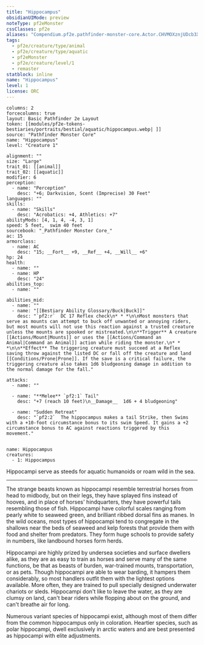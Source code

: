 ```yaml
---
title: "Hippocampus"
obsidianUIMode: preview
noteType: pf2eMonster
cssClasses: pf2e
aliases: "Compendium.pf2e.pathfinder-monster-core.Actor.CHVMOXznjUDcb3XP" 
tags:
  - pf2e/creature/type/animal
  - pf2e/creature/type/aquatic
  - pf2eMonster
  - pf2e/creature/level/1
  - remaster
statblock: inline
name: "Hippocampus"
level: 1
license: ORC
---
```


```statblock
columns: 2
forcecolumns: true
layout: Basic Pathfinder 2e Layout
token: [[modules/pf2e-tokens-bestiaries/portraits/bestial/aquatic/hippocampus.webp| ]]
source: "Pathfinder Monster Core"
name: "Hippocampus"
level: "Creature 1"

alignment: ""
size: "Large"
trait_01: [[animal]]
trait_02: [[aquatic]]
modifier: 6
perception:
  - name: "Perception"
    desc: "+6; Darkvision, Scent (Imprecise) 30 Feet"
languages: ""
skills:
  - name: "Skills"
    desc: "Acrobatics: +4, Athletics: +7"
abilityMods: [4, 1, 4, -4, 3, 1]
speed: 5 feet,  swim 40 feet
sourcebook: "_Pathfinder Monster Core_"
ac: 15
armorclass:
  - name: AC
    desc: "15; __Fort__ +9, __Ref__ +4, __Will__ +6"
hp: 24
health:
  - name: ""
  - name: HP
    desc: "24"
abilities_top:
  - name: ""

abilities_mid:
  - name: ""
  - name: "[[Bestiary Ability Glossary/Buck|Buck]]"
    desc: "`pf2:r`  DC 17 Reflex check\n* * *\n\nMost monsters that serve as mounts can attempt to buck off unwanted or annoying riders, but most mounts will not use this reaction against a trusted creature unless the mounts are spooked or mistreated.\n\n**Trigger** A creature [[Actions/Mount|Mounts]] or uses the [[Actions/Command an Animal|Command an Animal]] action while riding the monster.\n* * *\n\n**Effect** The triggering creature must succeed at a Reflex saving throw against the listed DC or fall off the creature and land [[Conditions/Prone|Prone]]. If the save is a critical failure, the triggering creature also takes 1d6 bludgeoning damage in addition to the normal damage for the fall."

attacks:
  - name: ""

  - name: "**Melee** `pf2:1` Tail"
    desc: "+7 (reach 10 feet)\n__Damage__  1d6 + 4 bludgeoning"

  - name: "Sudden Retreat"
    desc: "`pf2:2`  The hippocampus makes a tail Strike, then Swims with a +10-foot circumstance bonus to its swim Speed. It gains a +2 circumstance bonus to AC against reactions triggered by this movement."
 
```

```encounter-table
name: Hippocampus
creatures:
  - 1: Hippocampus
```



Hippocampi serve as steeds for aquatic humanoids or roam wild in the sea.

* * *

The strange beasts known as hippocampi resemble terrestrial horses from head to midbody, but on their legs, they have splayed fins instead of hooves, and in place of horses' hindquarters, they have powerful tails resembling those of fish. Hippocampi have colorful scales ranging from pearly white to seaweed green, and brilliant ribbed dorsal fins as manes. In the wild oceans, most types of hippocampi tend to congregate in the shallows near the beds of seaweed and kelp forests that provide them with food and shelter from predators. They form huge schools to provide safety in numbers, like landbound horses form herds.

Hippocampi are highly prized by undersea societies and surface dwellers alike, as they are as easy to train as horses and serve many of the same functions, be that as beasts of burden, war-trained mounts, transportation, or as pets. Though hippocampi are able to wear barding, it hampers them considerably, so most handlers outfit them with the lightest options available. More often, they are trained to pull specially designed underwater chariots or sleds. Hippocampi don't like to leave the water, as they are clumsy on land, can't bear riders while flopping about on the ground, and can't breathe air for long.

Numerous variant species of hippocampi exist, although most of them differ from the common hippocampus only in coloration. Heartier species, such as polar hippocampi, dwell exclusively in arctic waters and are best presented as hippocampi with elite adjustments.
